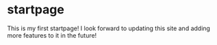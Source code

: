 # startpage
This is my first startpage! I look forward to updating this site and adding more features to it in the future!
